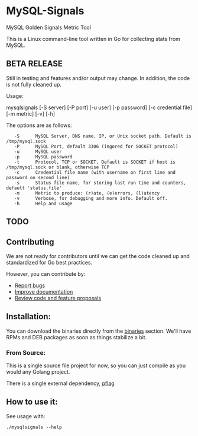 # MySQL-Signals
MySQL Golden Signals Metric Tool

This is a Linux command-line tool written in Go for collecting stats from MySQL.

## BETA RELEASE 
Still in testing and features and/or output may change.
In addition, the code is not fully cleaned up.

Usage:

mysqlsignals [-S server] [-P port] [-u user] [-p password] [-c credential file] [-m metric] [-v] [-h]

  The options are as follows:

       -S      MySQL Server, DNS name, IP, or Unix socket path. Default is /tmp/mysql.sock
       -P      MySQL Port, default 3306 (ingored for SOCKET protocol)
       -u      MySQL user
       -p      MySQL password
       -t      Protocol, TCP or SOCKET. Default is SOCKET if host is /tmp/mysql.sock or blank, otherwise TCP
       -c      Credential file name (with username on first line and password on second line)
       -s      Status file name, for storing last run time and counters, default 'status.file'
       -m      Metric to produce: (r)ate, (e)errors, (l)atency
       -v      Verbose, for debugging and more info. Default off.
       -h      Help and usage

## TODO

## Contributing
We are not ready for contributors until we can get the code cleaned up and standardized for Go best practices.

However, you can contribute by:
- [Report bugs](https://github.com/opsstack/mysql-signals/issues/new)
- [Improve documentation](https://github.com/opsstack/mysql-signals/issues?q=is%3Aopen+label%3Adocumentation)
- [Review code and feature proposals](https://github.com/opsstack/mysql-signals/pulls)

## Installation:

You can download the binaries directly from the [binaries](https://github.com/opsstack/mysql-signals/binaries) section.  We'll have RPMs and DEB packages as soon as things stabilize a bit.

### From Source:

This is a single source file project for now, so you can just compile as you would any Golang project.

There is a single external dependency, [pflag](https://github.com/ogier/pflag)

## How to use it:

See usage with:

```
./mysqlsignals --help
```
